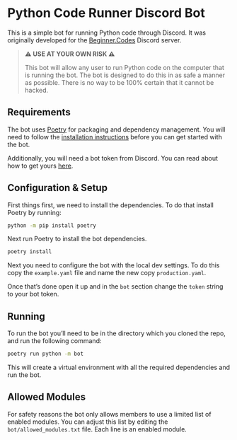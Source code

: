 # Python Code Runner Discord Bot

This is a simple bot for running Python code through Discord. It was originally developed for the [Beginner.Codes](https://discord.gg/sfHykntuGy) Discord server.

> __**⚠️ USE AT YOUR OWN RISK ⚠️**__
> 
> This bot will allow any user to run Python code on the computer that is running the bot. The bot is designed to do this in as safe a manner as possible. There is no way to be 100% certain that it cannot be hacked.

## Requirements
The bot uses [Poetry](https://python-poetry.org/) for packaging and dependency management. You will need to follow the [installation instructions](https://python-poetry.org/docs/#installation) before you can get started with the bot.

Additionally, you will need a bot token from Discord. You can read about how to get yours [here](https://realpython.com/how-to-make-a-discord-bot-python/#creating-an-application).

## Configuration & Setup
First things first, we need to install the dependencies. To do that install Poetry by running:
```sh
python -m pip install poetry
```
Next run Poetry to install the bot dependencies.
```sh
poetry install
```
Next you need to configure the bot with the local dev settings. To do this copy the `example.yaml` file and name the new copy `production.yaml`. 

Once that’s done open it up and in the `bot` section change the `token` string to your bot token.

## Running
To run the bot you’ll need to be in the directory which you cloned the repo, and run the following command:
```sh
poetry run python -m bot
```
This will create a virtual environment with all the required dependencies and run the bot.

## Allowed Modules
For safety reasons the bot only allows members to use a limited list of enabled modules. You can adjust this list by editing the `bot/allowed_modules.txt` file. Each line is an enabled module.
